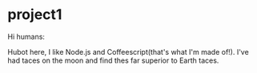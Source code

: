 # project1

Hi humans:

Hubot here, I like Node.js and Coffeescript(that's what I'm made of!).
I've had taces on the moon and find thes far superior to Earth taces.
 
